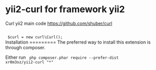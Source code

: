 yii2-curl for framework yii2
=========

Curl yii2 main code https://github.com/shuber/curl

<code>
 $curl = new curl\Curl();
</code> 
 Installation
=========
The preferred way to install this extension is through composer.

Either run
<code>
php composer.phar require --prefer-dist xr0m3oz/yii2-curl "*"
</code>
